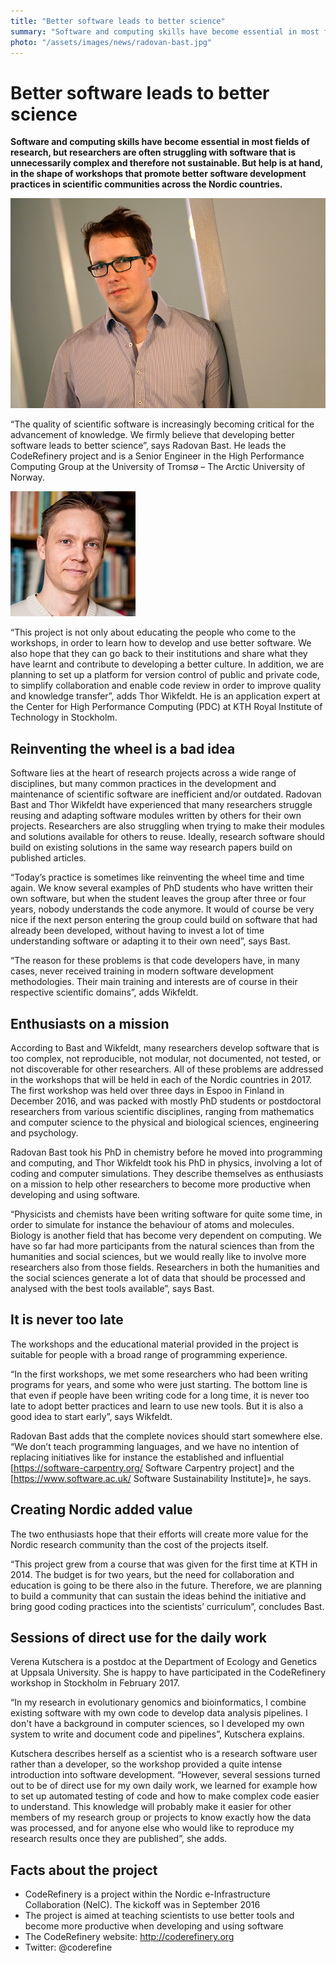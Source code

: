 ```yaml
---
title: "Better software leads to better science"
summary: "Software and computing skills have become essential in most fields of research, but researchers are often struggling with software that is unnecessarily complex and therefore not sustainable. But help is at hand, in the shape of workshops that promote better software development practices in scientific communities across the Nordic countries."
photo: "/assets/images/news/radovan-bast.jpg"
---
```


# Better software leads to better science

**Software and computing skills have become essential in most fields of research, but researchers are often struggling with software that is unnecessarily complex and therefore not sustainable. But help is at hand, in the shape of workshops that promote better software development practices in scientific communities across the Nordic countries.**

<a href="/assets/images/news/radovan-bast.jpg">
<img class="smallpic-left" src="/assets/images/news/radovan-bast.jpg">
</a>

“The quality of scientific software is increasingly becoming critical for the advancement of knowledge. We firmly believe that developing better software leads to better science”, says Radovan Bast. He leads the CodeRefinery project and is a Senior Engineer in the High Performance Computing Group at the University of Tromsø – The Arctic University of Norway.

<a href="/assets/images/news/thor-wikfeldt.jpg">
<img class="smallpic" src="/assets/images/news/thor-wikfeldt-small.jpg">
</a>

“This project is not only about educating the people who come to the workshops, in order to learn how to develop and use better software. We also hope that they can go back to their institutions and share what they have learnt and contribute to developing a better culture. In addition, we are planning to set up a platform for version control of public and private code, to simplify collaboration and enable code review in order to improve quality and knowledge transfer”, adds Thor Wikfeldt. He is an application expert at the Center for High Performance Computing (PDC) at KTH Royal Institute of Technology in Stockholm.

## Reinventing the wheel is a bad idea

Software lies at the heart of research projects across a wide range of disciplines, but many common practices in the development and maintenance of scientific software are inefficient and/or outdated. Radovan Bast and Thor Wikfeldt have experienced that many researchers struggle reusing and adapting software modules written by others for their own projects. Researchers are also struggling when trying to make their modules and solutions available for others to reuse. Ideally, research software should build on existing solutions in the same way research papers build on published articles.

“Today’s practice is sometimes like reinventing the wheel time and time again. We know several examples of PhD students who have written their own software, but when the student leaves the group after three or four years, nobody understands the code anymore. It would of course be very nice if the next person entering the group could build on software that had already been developed, without having to invest a lot of time understanding software or adapting it to their own need”, says Bast.

“The reason for these problems is that code developers have, in many cases, never received training in modern software development methodologies. Their main training and interests are of course in their respective scientific domains”, adds Wikfeldt.

## Enthusiasts on a mission

According to Bast and Wikfeldt, many researchers develop software that is too complex, not reproducible, not modular, not documented, not tested, or not discoverable for other researchers. All of these problems are addressed in the workshops that will be held in each of the Nordic countries in 2017. The first workshop was held over three days in Espoo in Finland in December 2016, and was packed with mostly PhD students or postdoctoral researchers from various scientific disciplines, ranging from mathematics and computer science to the physical and biological sciences, engineering and psychology.

Radovan Bast took his PhD in chemistry before he moved into programming and computing, and Thor Wikfeldt took his PhD in physics, involving a lot of coding and computer simulations. They describe themselves as enthusiasts on a mission to help other researchers to become more productive when developing and using software.

“Physicists and chemists have been writing software for quite some time, in order to simulate for instance the behaviour of atoms and molecules. Biology is another field that has become very dependent on computing. We have so far had more participants from the natural sciences than from the humanities and social sciences, but we would really like to involve more researchers also from those fields. Researchers in both the humanities and the social sciences generate a lot of data that should be processed and analysed with the best tools available”, says Bast.

## It is never too late

The workshops and the educational material provided in the project is suitable for people with a broad range of programming experience.

“In the first workshops, we met some researchers who had been writing programs for years, and some who were just starting. The bottom line is that even if people have been writing code for a long time, it is never too late to adopt better practices and learn to use new tools. But it is also a good idea to start early”, says Wikfeldt.

Radovan Bast adds that the complete novices should start somewhere else. “We don’t teach programming languages, and we have no intention of replacing initiatives like for instance the established and influential [https://software-carpentry.org/ Software Carpentry project] and the [https://www.software.ac.uk/ Software Sustainability Institute]», he says.

## Creating Nordic added value

The two enthusiasts hope that their efforts will create more value for the Nordic research community than the cost of the projects itself.

“This project grew from a course that was given for the first time at KTH in 2014. The budget is for two years, but the need for collaboration and education is going to be there also in the future. Therefore, we are planning to build a community that can sustain the ideas behind the initiative and bring good coding practices into the scientists’ curriculum”, concludes Bast.

## Sessions of direct use for the daily work

Verena Kutschera is a postdoc at the Department of Ecology and Genetics at Uppsala University. She is happy to have participated in the CodeRefinery workshop in Stockholm in February 2017.

“In my research in evolutionary genomics and bioinformatics, I combine existing software with my own code to develop data analysis pipelines. I don't have a background in computer sciences, so I developed my own system to write and document code and pipelines”, Kutschera explains.

Kutschera describes herself as a scientist who is a research software user rather than a developer, so the workshop provided a quite intense introduction into software development.
“However, several sessions turned out to be of direct use for my own daily work, we learned for example how to set up automated testing of code and how to make complex code easier to understand. This knowledge will probably make it easier for other members of my research group or projects to know exactly how the data was processed, and for anyone else who would like to reproduce my research results once they are published”, she adds.

## Facts about the project

*	CodeRefinery is a project within the Nordic e-Infrastructure Collaboration (NeIC). The kickoff was in September 2016
*	The project is aimed at teaching scientists to use better tools and become more productive when developing and using software
*	The CodeRefinery website: http://coderefinery.org
*	Twitter: @coderefine
